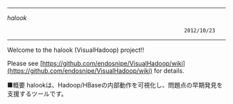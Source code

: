 ﻿
------------------------------------------------------------------------------

  _halook_

                                                             2012/10/23
------------------------------------------------------------------------------
Welcome to the halook (VisualHadoop) project!!

Please see [https://github.com/endosnipe/VisualHadoop/wiki](https://github.com/endosnipe/VisualHadoop/wiki) for details.



■概要
halookは、Hadoop/HBaseの内部動作を可視化し、問題点の早期発見を支援するツールです。
